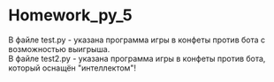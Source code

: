 # Homework_py_5
В файле test.py - указана программа игры в конфеты против бота с возможностью выигрыша.<br>
В файле test2.py - указана программа игры в конфеты против бота, который оснащён "интеллектом"!

